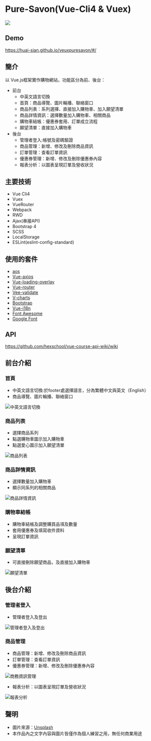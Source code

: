 # Pure-Savon(Vue-Cli4 & Vuex)

![](https://github.com/huai-sian/BMI-caculator/blob/main/%E8%9E%A2%E5%B9%95%E5%BF%AB%E7%85%A7%202020-12-26%20%E4%B8%8B%E5%8D%8811.40.41.png)
## Demo

https://huai-sian.github.io/veuxpuresavon/#/
## 簡介

以 Vue.js框架實作購物網站，功能區分為前、後台：
* 前台
  - 中英文語言切換
  - 首頁：商品導覽、圖片輪播、聯絡窗口
  - 商品列表：系列選擇、直接加入購物車、加入願望清單
  - 商品詳情資訊：選擇數量加入購物車、相關商品
  - 購物車結帳：優惠券套用、訂單成立流程
  - 願望清單：直接加入購物車
* 後台
  - 管理者登入:帳號及密碼驗證
  - 商品管理：新增、修改及刪除商品資訊
  - 訂單管理：查看訂單資訊
  - 優惠券管理：新增、修改及刪除優惠券內容
  - 報表分析：以圖表呈現訂單及營收狀況
## 主要技術

* Vue Cli4
* Vuex
* VueRouter
* Webpack
* RWD
* Ajax(串接API)
* Bootstrap 4
* SCSS
* LocalStorage
* ESLint(eslint-config-standard)
## 使用的套件

* [aos](https://michalsnik.github.io/aos/)
* [Vue-axios](https://github.com/imcvampire/vue-axios#readme)
* [Vue-loading-overlay](https://github.com/ankurk91/vue-loading-overlay)
* [Vue-router](https://github.com/vuejs/vue-router#readme)
* [Vee-validate](https://vee-validate.logaretm.com/v3/)
* [V-charts](https://v-charts.js.org/#/)
* [Bootstrap](https://getbootstrap.com/)
* [Vue-i18n](https://github.com/kazupon/vue-i18n#readme)
* [Font Awesome](https://fontawesome.com/)
* [Google Font](https://fonts.google.com/)
## API

https://github.com/hexschool/vue-course-api-wiki/wiki
## 前台介紹

### 首頁
* 中英文語言切換:於footer處選擇語言，分為繁體中文與英文（English）
* 商品導覽、圖片輪播、聯絡窗口

![中英文語言切換](https://github.com/huai-sian/Pure-Savon-vue-cli4-/blob/master/language-transform.gif)
### 商品列表
* 選擇商品系列
* 點選購物車圖示加入購物車
* 點選愛心圖示加入願望清單

![商品列表](https://github.com/huai-sian/BMI-caculator/blob/main/prodductlist.gif)
### 商品詳情資訊
* 選擇數量加入購物車
* 顯示同系列的相關商品

![商品詳情資訊](https://github.com/huai-sian/BMI-caculator/blob/main/productdetail.gif)
### 購物車結帳
* 購物車結帳及調整購買品項及數量
* 套用優惠券及填寫收件資料
* 呈現訂單資訊
### 願望清單
* 可直接刪除願望商品，及直接加入購物車

![願望清單](https://github.com/huai-sian/BMI-caculator/blob/main/%E8%9E%A2%E5%B9%95%E5%BF%AB%E7%85%A7%202020-12-27%20%E4%B8%8B%E5%8D%883.59.09.png)
## 後台介紹

### 管理者登入
* 管理者登入及登出

![管理者登入及登出](https://github.com/huai-sian/BMI-caculator/blob/main/%E8%9E%A2%E5%B9%95%E5%BF%AB%E7%85%A7%202020-12-27%20%E4%B8%8B%E5%8D%884.34.50.png)
### 商品管理
* 商品管理：新增、修改及刪除商品資訊
* 訂單管理：查看訂單資訊
* 優惠券管理：新增、修改及刪除優惠券內容

![商務資訊管理](https://github.com/huai-sian/BMI-caculator/blob/main/backstage.gif)
* 報表分析：以圖表呈現訂單及營收狀況

![報表分析](https://github.com/huai-sian/BMI-caculator/blob/main/%E8%9E%A2%E5%B9%95%E5%BF%AB%E7%85%A7%202020-12-27%20%E4%B8%8B%E5%8D%883.27.10.png)
## 聲明

* 圖片來源：[Unsplash](https://unsplash.com/)
* 本作品內之文字內容與圖片皆僅作為個人練習之用，無任何商業用途
